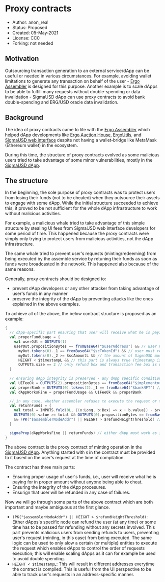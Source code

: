 # Proxy contracts

* Author: anon_real
* Status: Proposed
* Created: 05-May-2021
* License: CC0
* Forking: not needed 

## Motivation 

Outsourcing transaction generation to an external service/dApp can be useful or needed in various circumstances. For example, avoiding wallet limitations to generate any transaction on behalf of the user - [Ergo Assembler](https://github.com/anon-real/ergo-assembler) is designed for this purpose. Another example is to scale dApps to be able to fulfill many requests without double-spending or data invalidation - SigmaUSD dApp can use proxy contracts to avoid bank double-spending and ERG/USD oracle data invalidation.


## Background
The idea of proxy contracts came to life with the [Ergo Assembler](https://github.com/anon-real/ergo-assembler) which helped dApp developments like [Ergo Auction House](https://ergoauctions.org/), [ErgoUtils](https://ergoutils.org/), and [SigmaUSD web interface](https://sigmausd.io/#/) despite not having a wallet-bridge like MetaMask (Ethereum wallet) in the ecosystem.

During this time, the structure of proxy contracts evolved as some malicious users tried to take advantage of some minor vulnerabilities, mostly in the [SigmaUSD dApp](https://sigmausd.io/#/).

## The structure
In the beginning, the sole purpose of proxy contracts was to protect users from losing their funds (not to be cheated) when they outsource their assets to engage with some dApp. While the initial structure succeeded to achieve this, it proved to be not sufficient for the whole dApp infrastructure to work without malicious activities. 

For example, a malicious whale tried to take advantage of this simple structure by stealing UI fees from SigmaUSD web interface developers for some period of time. This happened because the proxy contracts were simply only trying to protect users from malicious activities, not the dApp infrastructure.

The same whale tried to prevent user's requests (minting/redeeming) from being executed by the assemble service by retuning their funds as soon as funds were broadcasted in the network. This happened also because of the same reasons.

Generally, proxy contracts should be designed to:
- prevent dApp developers or any other attacker from taking advantage of user's funds in any manner
- preserve the integrity of the dApp by preventing attacks like the ones explained in the above examples.

To achieve all of the above, the below contract structure is proposed as an example:

```scala
{
  // dApp-specific part ensuring that user will receive what he is paying for
  val properFundUsage = {
    val userOUt = OUTPUTS(1)
    userOut.propositionBytes == fromBase64("$userAddress") && // user must be the recipient
      myOut.tokens(0)._1 == fromBase64("$scTokenId") && // user must receive SigmaUSD
      myOut.tokens(0)._2 >= $scAmountL && // the amount of SigmaUSD must be at least what user is paying for
      HEIGHT < $timestampL && // this part is always true (timestamp is the unix-timestamp at the time of the request), it will cause compiled address to differ everytime
      OUTPUTS.size == 2 // only refund box and transaction fee box is needed
  }
  
  // ensuring dApp integrity is preserved - any dApp specific condition to ensure designed procedures won't be violated
  val UIFeeOk = OUTPUTS(2).propositionBytes == fromBase64("$implementor") && OUTPUTS.size == 4 // UI fee must go to UI devs not any random person who assembles the transaction
  val properBank = OUTPUTS(0).tokens(2)._1 == fromBase64("$bankNFT") // the real bank box of the sigmaUSD protocol must be used so not any random person can behave as the bank box
  val dAppWorksFine = properFundUsage && UIFeeOk && properBank

  // in any case, whether assembler refuses to execute the request or the request fails for any reason, user must be able to get back his funds
  val returnFunds = { 
    val total = INPUTS.fold(0L, {(x:Long, b:Box) => x + b.value}) - $returnFee // only refund transactions's fee must be deducted from user's funds
    OUTPUTS(0).value >= total && OUTPUTS(0).propositionBytes == fromBase64("$userAddress") // user must receive the appropriate amount
    && (PK("$assemblerNodeAddr") || HEIGHT > $refundHeightThreshold) // either dApp-specific node can return user's funds or some time (block) has to be passed first. This is useful for many reasons.
  }

  sigmaProp(dAppWorksFine || returnFunds) // either dApp must work as it is supposed to or user's funds must be returned
}
```
The above contract is the proxy contract of minting operation in the [SigmaUSD dApp](https://sigmausd.io/#/). Anything started with `$` in the contract must be provided to it based on the user's request at the time of compilation.

The contract has three main parts:
- Ensuring proper usage of user's funds, i.e., user will receive what he is paying for in proper amount without anyone being able to cheat.
- Ensuring the integrity of the dApp procesures.
- Ensurign that user will be refunded in any case of failures.


Now we will go through some parts of the above contract which are both important and maybe ambiguous at the first glance.

- `(PK("$assemblerNodeAddr") || HEIGHT > $refundHeightThreshold)`: Either dApps's specific node can refund the user (at any time) or some time has to be passed for refunding without any secrets involved. This part prevents malicious users from sending refunds to users, preventing user's request (minting, in this case) from being executed. The same logic can be used to only alow a certain (or multiple) entities to execute the request which enables dApps to control the order of requests execution; this will enable scaling dApps as it can for example be used to avoid double spending.
- `HEIGHT < $timestampL`: This will result in different addresses everytime the contract is compiled. This is useful from the UI perspective to be able to track user's requests in an address-specific manner.